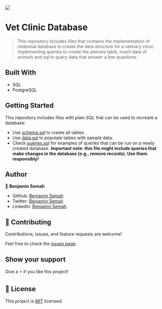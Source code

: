 ![](https://img.shields.io/badge/VetClinic-Database-blue)
# Vet Clinic Database

>This repository includes files that contains the implementation of relational database to create the data structure for a vetinary clinic. Implementing queries to create the animals table, insert data of animals and sql to query data that answer a few questions.

## Built With
- SQL
- PostgreSQL

## Getting Started

This repository includes files with plain SQL that can be used to recreate a database:

- Use [schema.sql](./schema.sql) to create all tables.
- Use [data.sql](./data.sql) to populate tables with sample data.
- Check [queries.sql](./queries.sql) for examples of queries that can be run on a newly created database. **Important note: this file might include queries that make changes in the database (e.g., remove records). Use them responsibly!**

## Author

👤 **Benjamin Semah**

- GitHub: [Benjamin Semah](https://github.com/BenjaminSemah)
- Twitter: [Benjamin Semah](https://twitter.com/BenjaminSemah)
- LinkedIn: [Benjamin Semah](https://www.linkedin.com/in/benjaminsemah/)

## 🤝 Contributing

Contributions, issues, and feature requests are welcome!

Feel free to check the [issues page](https://github.com/BenjaminSemah/vet-clinic-db/issues).

## Show your support

Give a ⭐️ if you like this project!

## 📝 License

This project is [MIT](./MIT.md) licensed.
